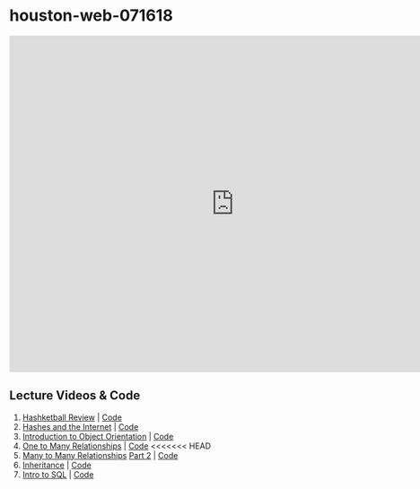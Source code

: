 # houston-web-071618

<iframe src="https://calendar.google.com/calendar/embed?src=flatironschool.com_d04anuaclrilk2bfksk9eu0h9k%40group.calendar.google.com&ctz=America%2FChicago" style="border: 0" width="800" height="600" frameborder="0" scrolling="no"></iframe>

## Lecture Videos & Code
1. [Hashketball Review](https://youtu.be/Qfn0erM6DpA) | [Code](https://github.com/learn-co-students/houston-web-071618/tree/master/01-hashketball-review)
2. [Hashes and the Internet](https://youtu.be/HuGMUmDiKtg) | [Code](https://github.com/learn-co-students/houston-web-071618/tree/master/02-hashes-and-the-internet)
3. [Introduction to Object Orientation](https://youtu.be/QDhfjjLwmuk) | [Code](https://github.com/learn-co-students/houston-web-071618/tree/master/03-intro-oo)
4. [One to Many Relationships](https://youtu.be/5vi2feSvdWw) | [Code](https://github.com/learn-co-students/houston-web-071618/tree/master/04-one-to-many)
<<<<<<< HEAD
5. [Many to Many Relationships](https://www.youtube.com/watch?v=wAHcLYMrJ58&feature=youtu.be) [Part 2](https://youtu.be/LteaQgHlxFc) | [Code](https://github.com/learn-co-students/houston-web-071618/tree/master/05-many-to-many)
6. [Inheritance](https://youtu.be/GB3JwKfPu4A) | [Code](https://github.com/learn-co-students/houston-web-071618/tree/master/06-inheritance)
7. [Intro to SQL](https://youtu.be/0jp9Vef9n30) | [Code](https://github.com/learn-co-students/houston-web-071618/tree/master/07-sql-intro)
